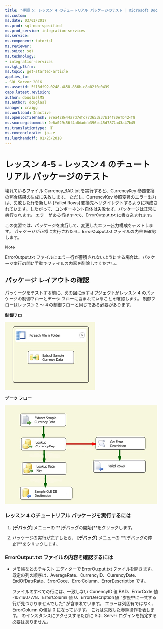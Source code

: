 ```yaml
---
title: "手順 5: レッスン 4 のチュートリアル パッケージのテスト | Microsoft Docs"
ms.custom: 
ms.date: 03/01/2017
ms.prod: sql-non-specified
ms.prod_service: integration-services
ms.service: 
ms.component: tutorial
ms.reviewer: 
ms.suite: sql
ms.technology:
- integration-services
ms.tgt_pltfrm: 
ms.topic: get-started-article
applies_to:
- SQL Server 2016
ms.assetid: 5f18df92-0248-4858-836b-c8b02f0e0439
caps.latest.revision: 
author: douglaslMS
ms.author: douglasl
manager: craigg
ms.workload: Inactive
ms.openlocfilehash: 97ea428e44a7d7efc773653837b14f20efb424f8
ms.sourcegitcommit: 9e6a029456f4a8daddb396bc45d7874a43a47b45
ms.translationtype: HT
ms.contentlocale: ja-JP
ms.lasthandoff: 01/25/2018
---
```

# <a name="lesson-4-5---testing-the-lesson-4-tutorial-package"></a>レッスン 4-5 - レッスン 4 のチュートリアル パッケージのテスト
壊れているファイル Currency_BAD.txt を実行すると、CurrencyKey 参照変換の照合結果の生成に失敗します。 ただし、CurrencyKey 参照変換のエラー出力は、失敗した行を新しい [Failed Rows] 変換先へリダイレクトするように構成されています。したがって、コンポーネント自体は失敗せず、パッケージは正常に実行されます。 エラーがある行はすべて、ErrorOutput.txt に書き込まれます。  
  
この実習では、パッケージを実行して、変更したエラー出力構成をテストします。 パッケージが正常に実行されたら、ErrorOutput.txt ファイルの内容を確認します。  
  
> [!NOTE]  
> ErrorOutput.txt ファイルにエラー行が蓄積されないようにする場合は、パッケージ実行の間に手動でファイルの内容を削除してください。  
  
## <a name="checking-the-package-layout"></a>パッケージ レイアウトの確認  
パッケージをテストする前に、次の図に示すオブジェクトがレッスン 4 のパッケージの制御フローとデータ フローに含まれていることを確認します。 制御フローはレッスン 2 ～ 4 の制御フローと同じである必要があります。  
  
**制御フロー**  
  
![パッケージ内の制御フロー](../integration-services/media/task4lesson2control.gif "パッケージ内の制御フロー")  
  
**データ フロー**  
  
![パッケージ内のデータ フロー](../integration-services/media/task5lesson5data.gif "パッケージ内のデータ フロー")  
  
### <a name="to-run-the-lesson-4-tutorial-package"></a>レッスン 4 のチュートリアル パッケージを実行するには  
  
1.  **[デバッグ]** メニューの **[デバッグの開始]**をクリックします。  
  
2.  パッケージの実行が完了したら、 **[デバッグ]** メニューの **[デバッグの停止]**をクリックします。  
  
### <a name="to-verify-the-contents-of-the-erroroutputtxt-file"></a>ErrorOutput.txt ファイルの内容を確認するには  
  
-   メモ帳などのテキスト エディターで ErrorOutput.txt ファイルを開きます。 既定の列の順序は、AverageRate、CurrencyID、CurrencyDate、EndOfDateRate、ErrorCode、ErrorColumn、ErrorDescription です。  
  
    ファイルのすべての行には、一致しない CurrencyID 値 BAD、ErrorCode 値 -1071607778、ErrorColumn 値 0、ErrorDescription 値 "参照中に一致する行が見つかりませんでした" が含まれています。 エラーは列固有ではなく、ErrorColumn の値は 0 になっています。 これは失敗した参照操作を表します。 のインスタンスにアクセスするたびに SQL Server ログインを指定する必要はありません。  
  
  
  
